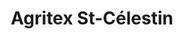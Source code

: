 ---
title: "Agritex St-Célestin"
url: /saint-celestin/agritex-st-celestin/
shop: Landwirtschaftlich
---